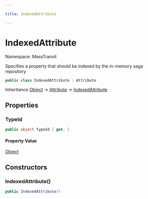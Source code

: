 ```yaml
---

title: IndexedAttribute

---
```


# IndexedAttribute

Namespace: MassTransit

Specifies a property that should be indexed by the in-memory saga repository

```csharp
public class IndexedAttribute : Attribute
```

Inheritance [Object](https://learn.microsoft.com/en-us/dotnet/api/system.object) → [Attribute](https://learn.microsoft.com/en-us/dotnet/api/system.attribute) → [IndexedAttribute](../masstransit/indexedattribute)

## Properties

### **TypeId**

```csharp
public object TypeId { get; }
```

#### Property Value

[Object](https://learn.microsoft.com/en-us/dotnet/api/system.object)<br/>

## Constructors

### **IndexedAttribute()**

```csharp
public IndexedAttribute()
```
